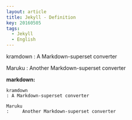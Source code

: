 ```yaml
---
layout: article
title: Jekyll - Definition
key: 20160505
tags:
  - Jekyll
  - English
---
```


kramdown
: A Markdown-superset converter

Maruku
:     Another Markdown-superset converter

<!--more-->

**markdown:**

    kramdown
    : A Markdown-superset converter

    Maruku
    :     Another Markdown-superset converter